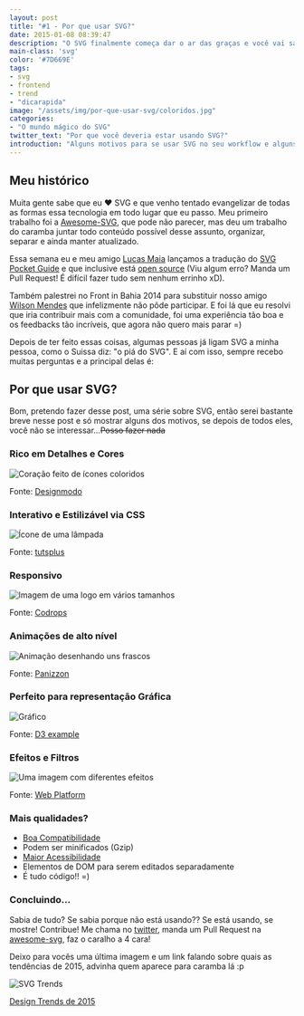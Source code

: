 ```yaml
---
layout: post
title: "#1 - Por que usar SVG?"
date: 2015-01-08 08:39:47
description: "O SVG finalmente começa dar o ar das graças e você vai saber aqui o porquê disso."
main-class: 'svg'
color: '#7D669E'
tags:
- svg
- frontend
- trend
- "dicarapida"
image: "/assets/img/por-que-usar-svg/coloridos.jpg"
categories:
- "O mundo mágico do SVG"
twitter_text: "Por que você deveria estar usando SVG?"
introduction: "Alguns motivos para se usar SVG no seu workflow e alguns exemplos bem bacanas de como outros já utilizam."
---
```


## Meu histórico

Muita gente sabe que eu ❤ SVG e que venho tentado evangelizar de todas as formas essa tecnologia em todo lugar que eu passo. Meu primeiro trabalho foi a [Awesome-SVG](https://github.com/willianjusten/awesome-svg), que pode não parecer, mas deu um trabalho do caramba juntar todo conteúdo possível desse assunto, organizar, separar e ainda manter atualizado.

Essa semana eu e meu amigo [Lucas Maia](https://github.com/lucasmaiaesilva) lançamos a tradução do [SVG Pocket Guide](http://svgpocketguide.com/) e que inclusive está [open source](https://github.com/jonitrythall/svgpocketguide/blob/master/svgpocketguide-ptbr.md) (Viu algum erro? Manda um Pull Request! É difícil fazer tudo sem nenhum errinho xD).

Também palestrei no Front in Bahia 2014 para substituir nosso amigo [Wilson Mendes](https://twitter.com/willmendesneto) que infelizmente não pôde participar. E foi lá que eu resolvi que iria contribuir mais com a comunidade, foi uma experiência tão boa e os feedbacks tão incríveis, que agora não quero mais parar =)

Depois de ter feito essas coisas, algumas pessoas já ligam SVG a minha pessoa, como o Suissa diz: "o piá do SVG". E aí com isso, sempre recebo muitas perguntas e a principal delas é:

## Por que usar SVG?

Bom, pretendo fazer desse post, uma série sobre SVG, então serei bastante breve nesse post e só mostrar alguns dos motivos, se depois de todos eles, você não se interessar...<s>Posso fazer nada</s>

### Rico em Detalhes e Cores

![Coração feito de ícones coloridos](/assets/img/por-que-usar-svg/coloridos.jpg)

Fonte: [Designmodo](http://designmodo.com/flat/)

### Interativo e Estilizável via CSS

![Ícone de uma lâmpada](/assets/img/por-que-usar-svg/animacao.gif)

Fonte: [tutsplus](http://tutsplus.github.io/Styling-Iconic/styling/index.html)

### Responsivo

![Imagem de uma logo em vários tamanhos](/assets/img/por-que-usar-svg/responsivo.png)

Fonte: [Codrops](http://tympanus.net/codrops/2014/08/19/making-svgs-responsive-with-css/)

### Animações de alto nível

![Animação desenhando uns frascos](/assets/img/por-que-usar-svg/animacao-2.gif)

Fonte: [Panizzon](http://panizzon.ind.br/)

### Perfeito para representação Gráfica

![Gráfico](/assets/img/por-que-usar-svg/grafico.png)

Fonte: [D3 example](http://bl.ocks.org/Caged/6476579)

### Efeitos e Filtros

![Uma imagem com diferentes efeitos](/assets/img/por-que-usar-svg/filtros.png)

Fonte: [Web Platform](https://webplatform.github.io/docs/svg/tutorials/smarter_svg_filters/)

### Mais qualidades?

* [Boa Compatibilidade](http://caniuse.com/#search=svg)
* Podem ser minificados (Gzip)
* [Maior Acessibilidade](http://www.sitepoint.com/tips-accessible-svg/)
* Elementos de DOM para serem editados separadamente
* É tudo código!! =)

### Concluindo...

Sabia de tudo? Se sabia porque não está usando?? Se está usando, se mostre! Contribue! Me chama no [twitter](http://twitter.com/Willian_justen), manda um Pull Request na [awesome-svg](https://github.com/willianjusten/awesome-svg), faz o caralho a 4 cara!

Deixo para vocês uma última imagem e um link falando sobre quais as tendências de 2015, advinha quem aparece para caramba lá :p

![SVG Trends](https://ihatetomatoes.net/wp-content/uploads/2014/12/img_assets_svg.jpg)

[Design Trends de 2015](http://foundersgrid.com/design-trends-2015)
